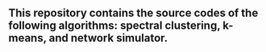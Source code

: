 ## This repository contains the source codes of the following algorithms: spectral clustering, k-means, and network simulator.
